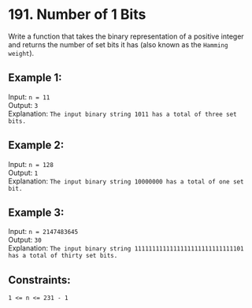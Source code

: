 # 191. Number of 1 Bits  
Write a function that takes the binary representation of a positive integer and returns the number of
set bits it has (also known as the `Hamming weight`).

## Example 1:
Input: `n = 11`  
Output: `3`  
Explanation:
`The input binary string 1011 has a total of three set bits.`  

## Example 2:
Input: `n = 128`  
Output: `1`  
Explanation:
`The input binary string 10000000 has a total of one set bit.`  

## Example 3:
Input: `n = 2147483645`  
Output: `30`  
Explanation:
`The input binary string 1111111111111111111111111111101 has a total of thirty set bits.`  

## Constraints:
`1 <= n <= 231 - 1`